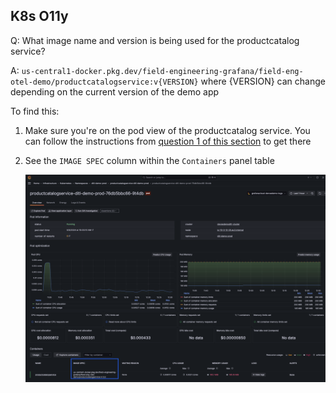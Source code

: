 ## K8s O11y
Q: What image name and version is being used for the productcatalog service?

A: `us-central1-docker.pkg.dev/field-engineering-grafana/field-eng-otel-demo/productcatalogservice:v{VERSION}` where {VERSION} can change depending on the current version of the demo app

To find this:
1. Make sure you're on the pod view of the productcatalog service. You can follow the instructions from [question 1 of this section](./3.1-k8s-olly.md) to get there
1. See the `IMAGE SPEC` column within the `Containers` panel table

    ![ErroredEndpoint](/images/breakout_1/3.2-k8s-olly.png)
